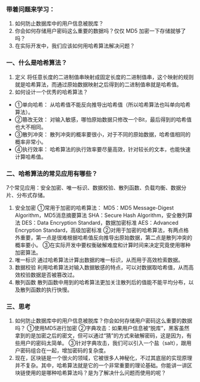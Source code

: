 ### 带着问题来学习：
1. 如何防止数据库中的用户信息被脱库？
2. 你会如何存储用户密码这么重要的数据吗？仅仅 MD5 加密一下存储就够了吗？
3. 在实际开发中，我们应该如何用哈希算法解决问题？
### 一、什么是哈希算法？
1. 定义
将任意长度的二进制值串映射成固定长度的二进制值串，这个映射的规则就是哈希算法，而通过原始数据映射之后得到的二进制值串就是哈希值。
2. 如何设计一个优秀的哈希算法？
* ①单向哈希：
从哈希值不能反向推导出哈希值（所以哈希算法也叫单向哈希算法）。
* ②篡改无效：
对输入敏感，哪怕原始数据只修改一个Bit，最后得到的哈希值也大不相同。
* ③散列冲突：
散列冲突的概率要很小，对于不同的原始数据，哈希值相同的概率非常小。
* ④执行效率：
哈希算法的执行效率要尽量高效，针对较长的文本，也能快速计算哈希值。
### 二、哈希算法的常见应用有哪些？
7个常见应用：安全加密、唯一标识、数据校验、散列函数、负载均衡、数据分片、分布式存储。
1. 安全加密
①常用于加密的哈希算法：
MD5：MD5 Message-Digest Algorithm，MD5消息摘要算法
SHA：Secure Hash Algorithm，安全散列算法
DES：Data Encryption Standard，数据加密标准
AES：Advanced Encryption Standard，高级加密标准
②对用于加密的哈希算法，有两点格外重要，第一点是很难根据哈希值反向推导出原始数据，第二点是散列冲突的概率要小。
③在实际开发中要权衡破解难度和计算时间来决定究竟使用哪种加密算法。
2. 唯一标识
通过哈希算法计算出数据的唯一标识，从而用于高效检索数据。
3. 数据校验
利用哈希算法对输入数据敏感的特点，可以对数据取哈希值，从而高效校验数据是否被篡改过。
4. 散列函数
散列函数中用到的哈希算法更加关注散列后的值能不能平均分布，以及散列函数的执行快慢。
### 三、思考
1. 如何防止数据库中的用户信息被脱库？你会如何存储用户密码这么重要的数据吗？
①使用MD5进行加密
②字典攻击：如果用户信息被“脱库”，黑客虽然拿到的是加密之后的密文，但可以通过“猜”的方式来破解密码，这是因为，有些用户的密码太简单。
③针对字典攻击，我们可以引入一个盐（salt），跟用户密码组合在一起，增加密码的复杂度。
2. 现在，区块链是一个很火的领域，它被很多人神秘化，不过其底层的实现原理并不复杂。其中，哈希算法就是它的一个非常重要的理论基础。你能讲一讲区块链使用的是哪种哈希算法吗？是为了解决什么问题而使用的呢？